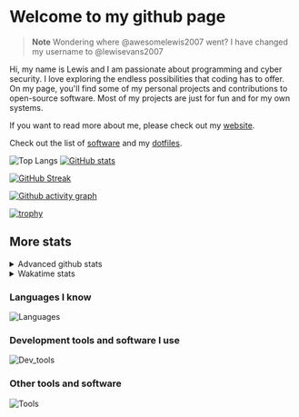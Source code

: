 # Welcome to my github page

> **Note**
> Wondering where @awesomelewis2007 went? I have changed my username to @lewisevans2007

Hi, my name is Lewis and I am passionate about programming and cyber security. I love exploring the endless possibilities that coding has to offer. On my page, you'll find some of my personal projects and contributions to open-source software. Most of my projects are just for fun and for my own systems.

If you want to read more about me, please check out my [website](https://lewisevans2007.github.io/).

Check out the list of [software](https://github.com/lewisevans2007/lewisevans2007/blob/master/software.md) and my [dotfiles](https://github.com/lewisevans2007/dotfiles).

![Top Langs](https://github-readme-stats.vercel.app/api/top-langs/?username=lewisevans2007&hide=html,css,jupyter%20notebook&langs_count=10&layout=donut&theme=transparent&exclude_repo=GPT-code-repository,Obsidian_vault,Apple-PowerManagement,Apple-Security,CMake,qemu,swift,tcpdump,xnu)
[![GitHub stats](https://github-readme-stats.vercel.app/api?username=lewisevans2007&show_icons=true&theme=transparent)](https://github.com/anuraghazra/github-readme-stats)

[![GitHub Streak](https://streak-stats.demolab.com?user=lewisevans2007&theme=transparent)](https://git.io/streak-stats)

[![Github activity graph](https://github-readme-activity-graph.vercel.app/graph?username=lewisevans2007&theme=github-compact&area=true)](https://github.com/ashutosh00710/github-readme-activity-graph)

[![trophy](https://github-profile-trophy.vercel.app/?username=lewisevans2007&theme=darkhub)](https://github.com/ryo-ma/github-profile-trophy)

## More stats
<details close>
<summary>Advanced github stats</summary>
<br>
  
![Metrics](https://raw.githubusercontent.com/lewisevans2007/lewisevans2007/master/github-metrics.svg)
  
</details>

<details close>
<summary>Wakatime stats</summary>
<br>

<!--START_SECTION:waka-->

```txt
JavaScript   3 hrs 10 mins   ███████▓░░░░░░░░░░░░░░░░░   30.33 %
HTML         2 hrs 18 mins   █████▓░░░░░░░░░░░░░░░░░░░   22.03 %
JSON         2 hrs 10 mins   █████▒░░░░░░░░░░░░░░░░░░░   20.85 %
CSS          1 hr 37 mins    ████░░░░░░░░░░░░░░░░░░░░░   15.53 %
Python       43 mins         █▓░░░░░░░░░░░░░░░░░░░░░░░   06.87 %
Markdown     8 mins          ▒░░░░░░░░░░░░░░░░░░░░░░░░   01.34 %
Text         6 mins          ▒░░░░░░░░░░░░░░░░░░░░░░░░   01.06 %
Git Config   4 mins          ▒░░░░░░░░░░░░░░░░░░░░░░░░   00.79 %
Other        3 mins          ░░░░░░░░░░░░░░░░░░░░░░░░░   00.57 %
Bash         1 min           ░░░░░░░░░░░░░░░░░░░░░░░░░   00.25 %
CSV          0 secs          ░░░░░░░░░░░░░░░░░░░░░░░░░   00.11 %
C            0 secs          ░░░░░░░░░░░░░░░░░░░░░░░░░   00.10 %
Makefile     0 secs          ░░░░░░░░░░░░░░░░░░░░░░░░░   00.07 %
INI          0 secs          ░░░░░░░░░░░░░░░░░░░░░░░░░   00.05 %
XML          0 secs          ░░░░░░░░░░░░░░░░░░░░░░░░░   00.04 %
```

<!--END_SECTION:waka-->
</details>

### Languages I know
![Languages](https://skillicons.dev/icons?i=python,cpp,cs,c,javascript,nodejs,dotnet,bash,css,html,rust)
### Development tools and software I use
![Dev_tools](https://skillicons.dev/icons?i=git,docker,github,googlecloud,vscode,visualstudio,raspberrypi,linux,powershell,replit)
### Other tools and software
![Tools](https://skillicons.dev/icons?i=blender,ps,pr,ai,xd,figma)
